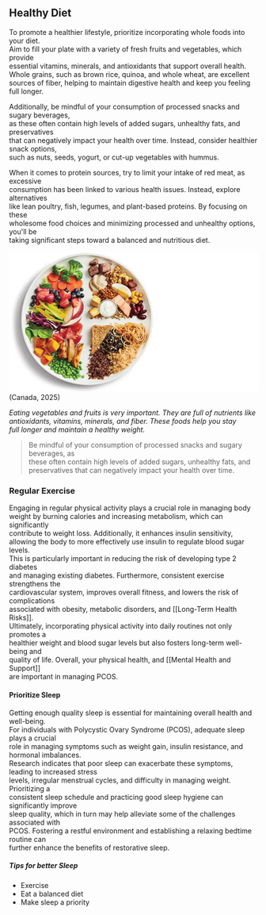## Healthy Diet

To promote a healthier lifestyle, prioritize incorporating whole foods into your diet.  
Aim to fill your plate with a variety of fresh fruits and vegetables, which provide  
essential vitamins, minerals, and antioxidants that support overall health.  
Whole grains, such as brown rice, quinoa, and whole wheat, are excellent  
sources of fiber, helping to maintain digestive health and keep you feeling full longer.

Additionally, be mindful of your consumption of processed snacks and sugary beverages,  
as these often contain high levels of added sugars, unhealthy fats, and preservatives  
that can negatively impact your health over time. Instead, consider healthier snack options,  
such as nuts, seeds, yogurt, or cut-up vegetables with hummus.

When it comes to protein sources, try to limit your intake of red meat, as excessive  
consumption has been linked to various health issues. Instead, explore alternatives  
like lean poultry, fish, legumes, and plant-based proteins. By focusing on these  
wholesome food choices and minimizing processed and unhealthy options, you'll be  
taking significant steps toward a balanced and nutritious diet.

![PCOS Tips](image.png)
(Canada, 2025)

*Eating vegetables and fruits is very important. They are full of nutrients 
like antioxidants, vitamins, minerals, and fiber. These foods help you stay  
full longer and maintain a healthy weight.*


> Be mindful of your consumption of processed snacks and sugary beverages, as  
> these often contain high levels of added sugars, unhealthy fats, and   
> preservatives that can negatively impact your health over time.


### Regular Exercise

Engaging in regular physical activity plays a crucial role in managing body  
weight by burning calories and  increasing metabolism, which can significantly  
contribute to weight loss. Additionally, it enhances insulin sensitivity,  
allowing the body to more effectively use insulin to regulate blood sugar levels.  
This is particularly important in reducing the risk of developing type 2 diabetes  
and managing existing diabetes. Furthermore, consistent exercise strengthens the  
cardiovascular system, improves overall fitness, and lowers the risk of complications  
associated with obesity, metabolic disorders, and [[Long-Term Health Risks]].  
Ultimately, incorporating physical activity into daily routines not only promotes a  
healthier weight and blood sugar levels but also fosters long-term well-being and  
quality of life. Overall, your physical health, and [[Mental Health and Support]]  
are important in managing PCOS.

#### Prioritize Sleep

Getting enough quality sleep is essential for maintaining overall health and well-being.  
For individuals with Polycystic Ovary Syndrome (PCOS), adequate sleep plays a crucial  
role in managing symptoms such as weight gain, insulin resistance, and hormonal imbalances.  
Research indicates that poor sleep can exacerbate these symptoms, leading to increased stress  
levels, irregular menstrual cycles, and difficulty in managing weight. Prioritizing a  
consistent sleep schedule and practicing good sleep hygiene can significantly improve  
sleep quality, which in turn may help alleviate some of the challenges associated with  
PCOS. Fostering a restful environment and establishing a relaxing bedtime routine can  
further enhance the benefits of restorative sleep.

##### Tips for better Sleep

 - Exercise
 - Eat a balanced diet
 - Make sleep a priority


